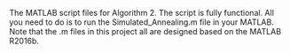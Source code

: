 The MATLAB script files for Algorithm 2. The script is fully functional. All you need to do is to run the Simulated_Annealing.m file in your MATLAB. Note that the .m files in this project all are designed based on the MATLAB R2016b.
